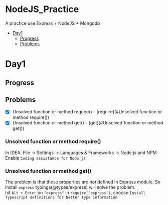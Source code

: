 # NodeJS_Practice
A practice use Express + NodeJS + Mongodb

- [Day1](#Day1)
  - [Progress](#Progress)
  - [Problems](#Problems)

# Day1
## Progress
## Problems
- [x] Unsolved function or method require() - [require](#Unsolved function or method require())
- [x] Unsolved function or method get() - [get](#Unsolved function or method get())

### Unsolved function or method require()
In IDEA: File -> Settings -> Languages & Frameworks -> Node.js and NPM  
Enable `Coding assistance for Node.js`

### Unsolved function or method get()
The problem is that these properties are not defined in Express module. So install `express` typings(@types/express) will solve the problem.  
hit `Alt + Enter` on `"express"` in `require('express')`, choose `Install Typescript definitions for better type information`  
